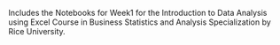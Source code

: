 Includes the Notebooks for Week1 for the Introduction to Data Analysis using Excel Course in Business Statistics and Analysis Specialization by Rice University.
